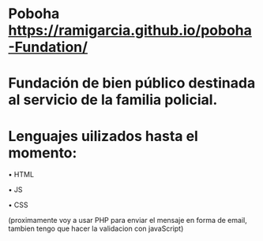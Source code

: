 # Poboha https://ramigarcia.github.io/poboha-Fundation/

# Fundación de bien público destinada al servicio de la familia policial.

# Lenguajes uilizados hasta el momento:

• HTML

• JS

• CSS

(proximamente voy a usar PHP para enviar el mensaje en forma de email, tambien tengo que hacer la validacion con javaScript)
